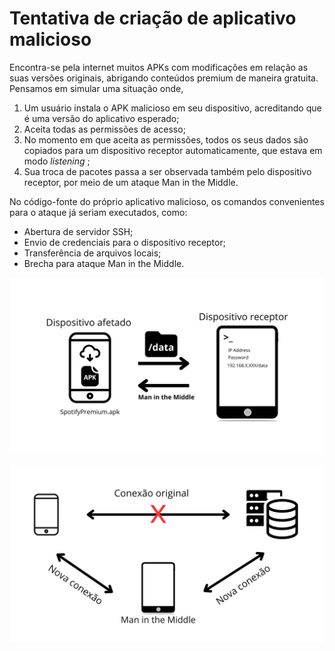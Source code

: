 # Tentativa de criação de aplicativo malicioso

Encontra-se pela internet muitos APKs com modificações em relação as suas versões originais, abrigando conteúdos premium de maneira gratuita. Pensamos em simular uma situação onde,
1. Um usuário instala o APK malicioso em seu dispositivo, acreditando que é uma versão do aplicativo esperado;
2. Aceita todas as permissões de acesso;
3. No momento em que aceita as permissões, todos os seus dados são copiados para um dispositivo receptor automaticamente,  que estava em modo *listening* ;
4. Sua troca de pacotes passa a ser observada também pelo dispositivo receptor, por meio de um ataque Man in the Middle.

No código-fonte do próprio aplicativo malicioso, os comandos convenientes para o ataque já seriam executados, como:
- Abertura de servidor SSH;
- Envio de credenciais para o dispositivo receptor;
- Transferência de arquivos locais;
- Brecha para ataque Man in the Middle.

![](image1.jpg)

![](image2.jpg)
